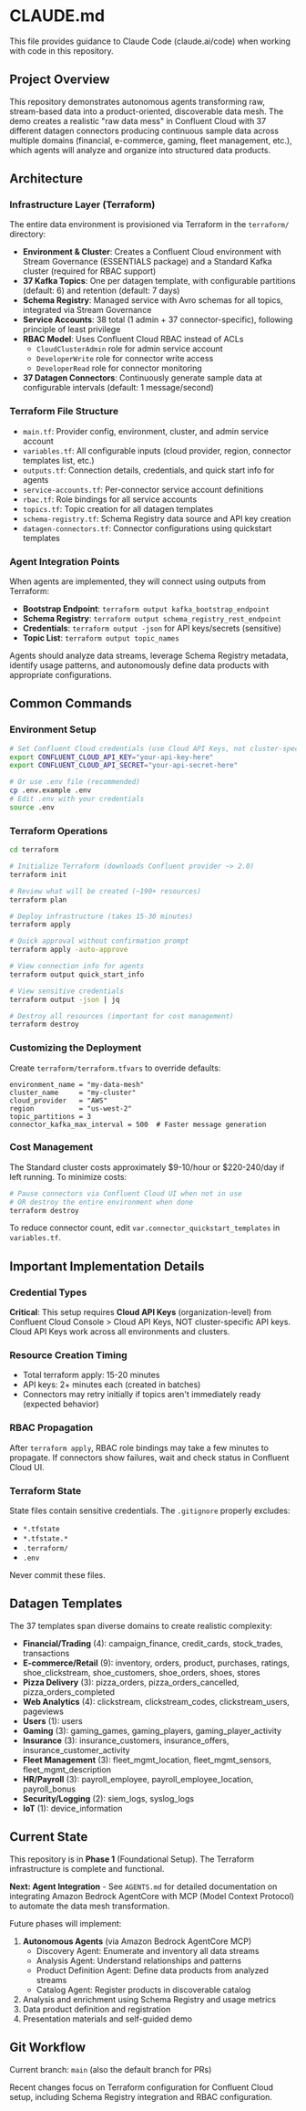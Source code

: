 # CLAUDE.md

This file provides guidance to Claude Code (claude.ai/code) when working with code in this repository.

## Project Overview

This repository demonstrates autonomous agents transforming raw, stream-based data into a product-oriented, discoverable data mesh. The demo creates a realistic "raw data mess" in Confluent Cloud with 37 different datagen connectors producing continuous sample data across multiple domains (financial, e-commerce, gaming, fleet management, etc.), which agents will analyze and organize into structured data products.

## Architecture

### Infrastructure Layer (Terraform)

The entire data environment is provisioned via Terraform in the `terraform/` directory:

- **Environment & Cluster**: Creates a Confluent Cloud environment with Stream Governance (ESSENTIALS package) and a Standard Kafka cluster (required for RBAC support)
- **37 Kafka Topics**: One per datagen template, with configurable partitions (default: 6) and retention (default: 7 days)
- **Schema Registry**: Managed service with Avro schemas for all topics, integrated via Stream Governance
- **Service Accounts**: 38 total (1 admin + 37 connector-specific), following principle of least privilege
- **RBAC Model**: Uses Confluent Cloud RBAC instead of ACLs
  - `CloudClusterAdmin` role for admin service account
  - `DeveloperWrite` role for connector write access
  - `DeveloperRead` role for connector monitoring
- **37 Datagen Connectors**: Continuously generate sample data at configurable intervals (default: 1 message/second)

### Terraform File Structure

- `main.tf`: Provider config, environment, cluster, and admin service account
- `variables.tf`: All configurable inputs (cloud provider, region, connector templates list, etc.)
- `outputs.tf`: Connection details, credentials, and quick start info for agents
- `service-accounts.tf`: Per-connector service account definitions
- `rbac.tf`: Role bindings for all service accounts
- `topics.tf`: Topic creation for all datagen templates
- `schema-registry.tf`: Schema Registry data source and API key creation
- `datagen-connectors.tf`: Connector configurations using quickstart templates

### Agent Integration Points

When agents are implemented, they will connect using outputs from Terraform:

- **Bootstrap Endpoint**: `terraform output kafka_bootstrap_endpoint`
- **Schema Registry**: `terraform output schema_registry_rest_endpoint`
- **Credentials**: `terraform output -json` for API keys/secrets (sensitive)
- **Topic List**: `terraform output topic_names`

Agents should analyze data streams, leverage Schema Registry metadata, identify usage patterns, and autonomously define data products with appropriate configurations.

## Common Commands

### Environment Setup

```bash
# Set Confluent Cloud credentials (use Cloud API Keys, not cluster-specific keys)
export CONFLUENT_CLOUD_API_KEY="your-api-key-here"
export CONFLUENT_CLOUD_API_SECRET="your-api-secret-here"

# Or use .env file (recommended)
cp .env.example .env
# Edit .env with your credentials
source .env
```

### Terraform Operations

```bash
cd terraform

# Initialize Terraform (downloads Confluent provider ~> 2.0)
terraform init

# Review what will be created (~190+ resources)
terraform plan

# Deploy infrastructure (takes 15-30 minutes)
terraform apply

# Quick approval without confirmation prompt
terraform apply -auto-approve

# View connection info for agents
terraform output quick_start_info

# View sensitive credentials
terraform output -json | jq

# Destroy all resources (important for cost management)
terraform destroy
```

### Customizing the Deployment

Create `terraform/terraform.tfvars` to override defaults:

```hcl
environment_name = "my-data-mesh"
cluster_name     = "my-cluster"
cloud_provider   = "AWS"
region           = "us-west-2"
topic_partitions = 3
connector_kafka_max_interval = 500  # Faster message generation
```

### Cost Management

The Standard cluster costs approximately $9-10/hour or $220-240/day if left running. To minimize costs:

```bash
# Pause connectors via Confluent Cloud UI when not in use
# OR destroy the entire environment when done
terraform destroy
```

To reduce connector count, edit `var.connector_quickstart_templates` in `variables.tf`.

## Important Implementation Details

### Credential Types

**Critical**: This setup requires **Cloud API Keys** (organization-level) from Confluent Cloud Console > Cloud API Keys, NOT cluster-specific API keys. Cloud API Keys work across all environments and clusters.

### Resource Creation Timing

- Total terraform apply: 15-20 minutes
- API keys: 2+ minutes each (created in batches)
- Connectors may retry initially if topics aren't immediately ready (expected behavior)

### RBAC Propagation

After `terraform apply`, RBAC role bindings may take a few minutes to propagate. If connectors show failures, wait and check status in Confluent Cloud UI.

### Terraform State

State files contain sensitive credentials. The `.gitignore` properly excludes:
- `*.tfstate`
- `*.tfstate.*`
- `.terraform/`
- `.env`

Never commit these files.

## Datagen Templates

The 37 templates span diverse domains to create realistic complexity:

- **Financial/Trading** (4): campaign_finance, credit_cards, stock_trades, transactions
- **E-commerce/Retail** (9): inventory, orders, product, purchases, ratings, shoe_clickstream, shoe_customers, shoe_orders, shoes, stores
- **Pizza Delivery** (3): pizza_orders, pizza_orders_cancelled, pizza_orders_completed
- **Web Analytics** (4): clickstream, clickstream_codes, clickstream_users, pageviews
- **Users** (1): users
- **Gaming** (3): gaming_games, gaming_players, gaming_player_activity
- **Insurance** (3): insurance_customers, insurance_offers, insurance_customer_activity
- **Fleet Management** (3): fleet_mgmt_location, fleet_mgmt_sensors, fleet_mgmt_description
- **HR/Payroll** (3): payroll_employee, payroll_employee_location, payroll_bonus
- **Security/Logging** (2): siem_logs, syslog_logs
- **IoT** (1): device_information

## Current State

This repository is in **Phase 1** (Foundational Setup). The Terraform infrastructure is complete and functional.

**Next: Agent Integration** - See `AGENTS.md` for detailed documentation on integrating Amazon Bedrock AgentCore with MCP (Model Context Protocol) to automate the data mesh transformation.

Future phases will implement:

1. **Autonomous Agents** (via Amazon Bedrock AgentCore MCP)
   - Discovery Agent: Enumerate and inventory all data streams
   - Analysis Agent: Understand relationships and patterns
   - Product Definition Agent: Define data products from analyzed streams
   - Catalog Agent: Register products in discoverable catalog
2. Analysis and enrichment using Schema Registry and usage metrics
3. Data product definition and registration
4. Presentation materials and self-guided demo

## Git Workflow

Current branch: `main` (also the default branch for PRs)

Recent changes focus on Terraform configuration for Confluent Cloud setup, including Schema Registry integration and RBAC configuration.
